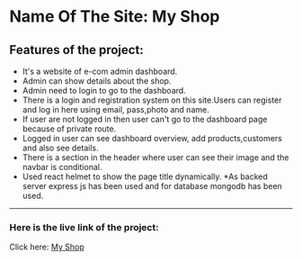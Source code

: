 # Name Of The Site: My Shop 

## Features of the project:
* It's a website of e-com admin dashboard.
* Admin can show details about the shop.
* Admin need to login to go to the dashboard.
* There is a login and registration system on this site.Users can register and log in here using email, pass,photo and name.
* If user are not logged in then user can't go to the dashboard page because of private route.
* Logged in user can see dashboard overview, add products,customers and also see details. 
* There is a section in the header where user can see their image and the navbar is conditional.
* Used react helmet to show the page title dynamically.
*As backed server express js has been used and for database mongodb has been used.

***
### Here is the live link of the project:
Click here: [My Shop](https://simple-firebase-9b115.web.app/)